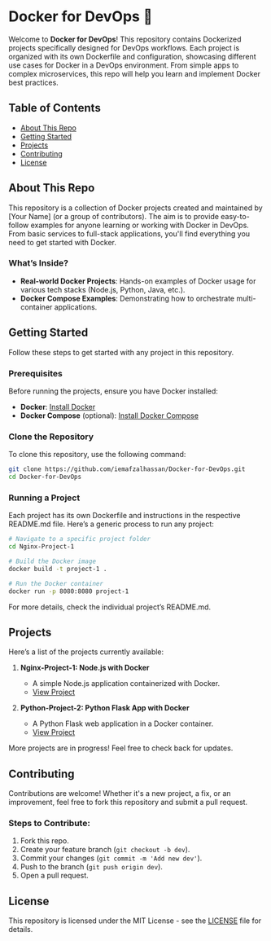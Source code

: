 # Docker for DevOps 🚀

Welcome to **Docker for DevOps**! This repository contains Dockerized projects specifically designed for DevOps workflows. Each project is organized with its own Dockerfile and configuration, showcasing different use cases for Docker in a DevOps environment. From simple apps to complex microservices, this repo will help you learn and implement Docker best practices.

## Table of Contents

- [About This Repo](#about-this-repo)
- [Getting Started](#getting-started)
- [Projects](#projects)
- [Contributing](#contributing)
- [License](#license)

## About This Repo

This repository is a collection of Docker projects created and maintained by [Your Name] (or a group of contributors). The aim is to provide easy-to-follow examples for anyone learning or working with Docker in DevOps. From basic services to full-stack applications, you'll find everything you need to get started with Docker.

### What’s Inside?

- **Real-world Docker Projects**: Hands-on examples of Docker usage for various tech stacks (Node.js, Python, Java, etc.).
- **Docker Compose Examples**: Demonstrating how to orchestrate multi-container applications.

## Getting Started

Follow these steps to get started with any project in this repository.

### Prerequisites

Before running the projects, ensure you have Docker installed:

- **Docker**: [Install Docker](https://docs.docker.com/get-docker/)
- **Docker Compose** (optional): [Install Docker Compose](https://docs.docker.com/compose/install/)

### Clone the Repository

To clone this repository, use the following command:

```bash
git clone https://github.com/iemafzalhassan/Docker-for-DevOps.git
cd Docker-for-DevOps
```

### Running a Project

Each project has its own Dockerfile and instructions in the respective README.md file. Here’s a generic process to run any project:

```bash
# Navigate to a specific project folder
cd Nginx-Project-1

# Build the Docker image
docker build -t project-1 .

# Run the Docker container
docker run -p 8080:8080 project-1
```

For more details, check the individual project’s README.md.

## Projects

Here’s a list of the projects currently available:

1. **Nginx-Project-1: Node.js with Docker**
   - A simple Node.js application containerized with Docker.
   - [View Project](Nginx-Project-1/README.md)
   
2. **Python-Project-2: Python Flask App with Docker**
   - A Python Flask web application in a Docker container.
   - [View Project](Python-Project-2/README.md)

More projects are in progress! Feel free to check back for updates.


## Contributing

Contributions are welcome! Whether it's a new project, a fix, or an improvement, feel free to fork this repository and submit a pull request.

### Steps to Contribute:

1. Fork this repo.
2. Create your feature branch (`git checkout -b dev`).
3. Commit your changes (`git commit -m 'Add new dev'`).
4. Push to the branch (`git push origin dev`).
5. Open a pull request.



## License

This repository is licensed under the MIT License - see the [LICENSE](LICENSE) file for details.
